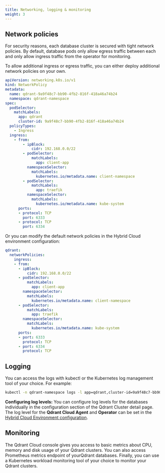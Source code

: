 ```yaml
---
title: Networking, logging & monitoring
weight: 3
---
```


## Network policies

For security reasons, each database cluster is secured with tight network policies. By default, database pods only allow egress traffic between each and only allow ingress traffic from the operator for monitoring.

To allow additional ingress or egress traffic, you can either deploy additional network policies on your own.

```yaml
apiVersion: networking.k8s.io/v1
kind: NetworkPolicy
metadata:
  name: qdrant-9a9f48c7-bb90-4fb2-816f-418a46a74b24
  namespace: qdrant-namespace
spec:
  podSelector:
    matchLabels:
      app: qdrant
      cluster-id: 9a9f48c7-bb90-4fb2-816f-418a46a74b24
  policyTypes:
    - Ingress
  ingress:
    - from:
        - ipBlock:
            cidr: 192.168.0.0/22
        - podSelector:
            matchLabels:
              app: client-app
          namespaceSelector:
            matchLabels:
              kubernetes.io/metadata.name: client-namespace
        - podSelector:
            matchLabels:
              app: traefik
          namespaceSelector:
            matchLabels:
              kubernetes.io/metadata.name: kube-system
      ports:
      - protocol: TCP
        port: 6333
      - protocol: TCP
        port: 6334
```

Or you can modify the default network policies in the Hybrid Cloud environment configuration:

```yaml
qdrant:
  networkPolicies:
    ingress:
    - from:
      - ipBlock:
          cidr: 192.168.0.0/22
      - podSelector:
          matchLabels:
            app: client-app
        namespaceSelector:
          matchLabels:
            kubernetes.io/metadata.name: client-namespace
      - podSelector:
          matchLabels:
            app: traefik
        namespaceSelector:
          matchLabels:
            kubernetes.io/metadata.name: kube-system
      ports:
      - port: 6333
        protocol: TCP
      - port: 6334
        protocol: TCP      
```

## Logging

You can access the logs with kubectl or the Kubernetes log management tool of your choice. For example:

```bash
kubectl -n qdrant-namespace logs -l app=qdrant,cluster-id=9a9f48c7-bb90-4fb2-816f-418a46a74b24
```

**Configuring log levels:** You can configure log levels for the databases individually in the configuration section of the Qdrant Cluster detail page. The log level for the **Qdrant Cloud Agent** and **Operator** can be set in the [Hybrid Cloud Environment configuration](/documentation/hybrid-cloud/operator-configuration/).

## Monitoring

The Qdrant Cloud console gives you access to basic metrics about CPU, memory and disk usage of your Qdrant clusters. You can also access Prometheus metrics endpoint of yourQdrant databases. Finally, you can use a Kubernetes workload monitoring tool of your choice to monitor your Qdrant clusters.
